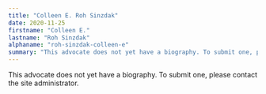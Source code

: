 ```yaml
---
title: "Colleen E. Roh Sinzdak"
date: 2020-11-25
firstname: "Colleen E."
lastname: "Roh Sinzdak"
alphaname: "roh-sinzdak-colleen-e"
summary: "This advocate does not yet have a biography. To submit one, please contact the site administrator."
---
```

This advocate does not yet have a biography. To submit one, please contact the site administrator.

